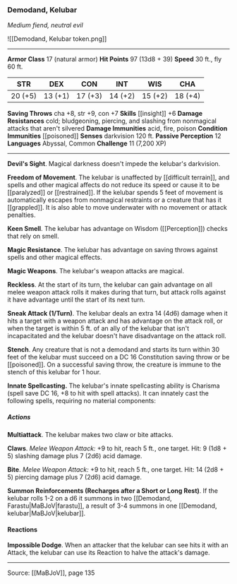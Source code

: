 ### Demodand, Kelubar
_Medium fiend, neutral evil_

![[Demodand, Kelubar token.png]]




---

**Armor Class** 17 (natural armor)
**Hit Points** 97 (13d8 + 39)
**Speed** 30 ft., fly 60 ft.

| STR     | DEX     | CON     | INT     | WIS     | CHA     |
|---------|---------|---------|---------|---------|---------|
| 20 (+5) | 13 (+1) | 17 (+3) | 14 (+2) | 15 (+2) | 18 (+4) |

**Saving Throws** cha +8, str +9, con +7
**Skills** [[insight]] +6
**Damage Resistances** cold; bludgeoning, piercing, and slashing from nonmagical attacks that aren't silvered
**Damage Immunities** acid, fire, poison
**Condition Immunities** [[poisoned]]
**Senses** darkvision 120 ft.
**Passive Perception** 12
**Languages** Abyssal, Common
**Challenge** 11 (7,200 XP)

---

**Devil's Sight**. Magical darkness doesn't impede the kelubar's darkvision.

**Freedom of Movement**. The kelubar is unaffected by [[difficult terrain]], and spells and other magical affects do not reduce its speed or cause it to be [[paralyzed]] or [[restrained]]. If the kelubar spends 5 feet of movement is automatically escapes from nonmagical restraints or a creature that has it [[grappled]]. It is also able to move underwater with no movement or attack penalties.

**Keen Smell**. The kelubar has advantage on Wisdom ([[Perception]]) checks that rely on smell.

**Magic Resistance**. The kelubar has advantage on saving throws against spells and other magical effects.

**Magic Weapons**. The kelubar's weapon attacks are magical.

**Reckless**. At the start of its turn, the kelubar can gain advantage on all melee weapon attack rolls it makes during that turn, but attack rolls against it have advantage until the start of its next turn.

**Sneak Attack (1/Turn)**. The kelubar deals an extra 14 (4d6) damage when it hits a target with a weapon attack and has advantage on the attack roll, or when the target is within 5 ft. of an ally of the kelubar that isn't incapacitated and the kelubar doesn't have disadvantage on the attack roll.

**Stench**. Any creature that is not a demodand and starts its turn within 30 feet of the kelubar must succeed on a DC 16 Constitution saving throw or be [[poisoned]]. On a successful saving throw, the creature is immune to the stench of this kelubar for 1 hour.

**Innate Spellcasting.** The kelubar's innate spellcasting ability is Charisma (spell save DC 16, +8 to hit with spell attacks). It can innately cast the following spells, requiring no material components:

##### Actions
**Multiattack**. The kelubar makes two claw or bite attacks.

**Claws**. _Melee Weapon Attack:_ +9 to hit, reach 5 ft., one target. Hit: 9 (1d8 + 5) slashing damage plus 7 (2d6) acid damage.

**Bite**. _Melee Weapon Attack:_ +9 to hit, reach 5 ft., one target. Hit: 14 (2d8 + 5) piercing damage plus 7 (2d6) acid damage.

**Summon Reinforcements (Recharges after a Short or Long Rest)**. If the kelubar rolls 1-2 on a d6 it summons in two [[Demodand, Farastu|MaBJoV|farastu]], a result of 3-4 summons in one [[Demodand, kelubar|MaBJoV|kelubar]].

#### Reactions
**Impossible Dodge**. When an attacker that the kelubar can see hits it with an Attack, the kelubar can use its Reaction to halve the attack's damage.


---

Source: [[MaBJoV]], page 135